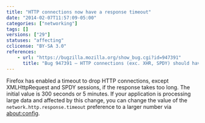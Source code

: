 ```yaml
---
title: "HTTP connections now have a response timeout"
date: "2014-02-07T11:57:09-05:00"
categories: ["networking"]
tags: []
versions: ["29"]
statuses: "affecting"
cclicense: "BY-SA 3.0"
references:
    - url: "https://bugzilla.mozilla.org/show_bug.cgi?id=947391"
      title: "Bug 947391 – HTTP connections (exc. XHR, SPDY) should have a response timeout"
---
```

Firefox has enabled a timeout to drop HTTP connections, except XMLHttpRequest and SPDY sessions, if the response takes too long. The initial value is 300 seconds or 5 minutes. If your application is processing large data and affected by this change, you can change the value of the `network.http.response.timeout` preference to a larger number via [about:config](http://kb.mozillazine.org/About:config).
